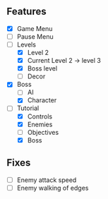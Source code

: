 
## Features

- [x] Game Menu
- [ ] Pause Menu
- [ ] Levels
	- [x] Level 2
	- [x] Current Level 2 -> level 3
	- [x] Boss level
	- [ ] Decor
- [x] Boss
	- [ ] AI
	- [x] Character
- [ ] Tutorial 
	- [x] Controls
	- [x] Enemies
	- [ ] Objectives
	- [x] Boss

## Fixes

- [ ] Enemy attack speed
- [ ] Enemy walking of edges
